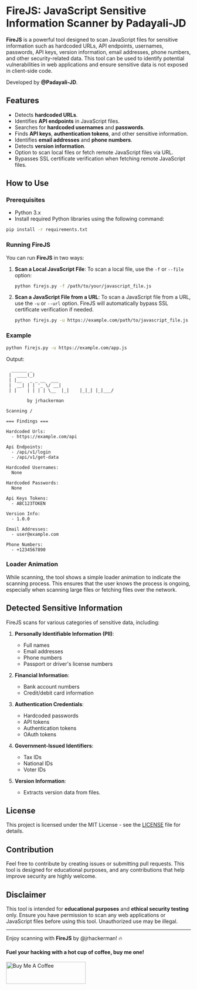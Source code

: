 
# FireJS: JavaScript Sensitive Information Scanner by Padayali-JD

**FireJS** is a powerful tool designed to scan JavaScript files for sensitive information such as hardcoded URLs, API endpoints, usernames, passwords, API keys, version information, email addresses, phone numbers, and other security-related data. This tool can be used to identify potential vulnerabilities in web applications and ensure sensitive data is not exposed in client-side code.

Developed by **@Padayali-JD**.

## Features

- Detects **hardcoded URLs**.
- Identifies **API endpoints** in JavaScript files.
- Searches for **hardcoded usernames** and **passwords**.
- Finds **API keys**, **authentication tokens**, and other sensitive information.
- Identifies **email addresses** and **phone numbers**.
- Detects **version information**.
- Option to scan local files or fetch remote JavaScript files via URL.
- Bypasses SSL certificate verification when fetching remote JavaScript files.

## How to Use

### Prerequisites

- Python 3.x
- Install required Python libraries using the following command:

```bash
pip install -r requirements.txt
```

### Running FireJS

You can run **FireJS** in two ways:

1. **Scan a Local JavaScript File**:
   To scan a local file, use the `-f` or `--file` option:
   
   ```bash
   python firejs.py -f /path/to/your/javascript_file.js
   ```

2. **Scan a JavaScript File from a URL**:
   To scan a JavaScript file from a URL, use the `-u` or `--url` option. FireJS will automatically bypass SSL certificate verification if needed.
   
   ```bash
   python firejs.py -u https://example.com/path/to/javascript_file.js
   ```

### Example

```bash
python firejs.py -u https://example.com/app.js
```

Output:
```plaintext
  ______ _           
 |  ____(_)          
 | |__   _ _ __  ___ 
 |  __| | | '_ \/ __|
 | |    | | | | \__  |_|    |_|_| |_|___/

        by jrhackerman

Scanning /

=== Findings ===

Hardcoded Urls:
  - https://example.com/api

Api Endpoints:
  - /api/v1/login
  - /api/v1/get-data

Hardcoded Usernames:
  None

Hardcoded Passwords:
  None

Api Keys Tokens:
  - ABC123TOKEN

Version Info:
  - 1.0.0

Email Addresses:
  - user@example.com

Phone Numbers:
  - +1234567890
```

### Loader Animation

While scanning, the tool shows a simple loader animation to indicate the scanning process. This ensures that the user knows the process is ongoing, especially when scanning large files or fetching files over the network.

## Detected Sensitive Information

FireJS scans for various categories of sensitive data, including:

1. **Personally Identifiable Information (PII)**:
   - Full names
   - Email addresses
   - Phone numbers
   - Passport or driver's license numbers

2. **Financial Information**:
   - Bank account numbers
   - Credit/debit card information

3. **Authentication Credentials**:
   - Hardcoded passwords
   - API tokens
   - Authentication tokens
   - OAuth tokens

4. **Government-Issued Identifiers**:
   - Tax IDs
   - National IDs
   - Voter IDs

5. **Version Information**:
   - Extracts version data from files.

## License

This project is licensed under the MIT License - see the [LICENSE](LICENSE) file for details.

## Contribution

Feel free to contribute by creating issues or submitting pull requests. This tool is designed for educational purposes, and any contributions that help improve security are highly welcome.

## Disclaimer

This tool is intended for **educational purposes** and **ethical security testing** only. Ensure you have permission to scan any web applications or JavaScript files before using this tool. Unauthorized use may be illegal.

---

Enjoy scanning with **FireJS** by @jrhackerman! 🔥

####  Fuel your hacking with a hot cup of coffee, buy me one!
<a href="https://www.buymeacoffee.com/PsyberBook" target="_blank"><img src="https://cdn.buymeacoffee.com/buttons/v2/default-yellow.png" alt="Buy Me A Coffee" style="height: 60px !important;width: 217px !important;" ></a>
